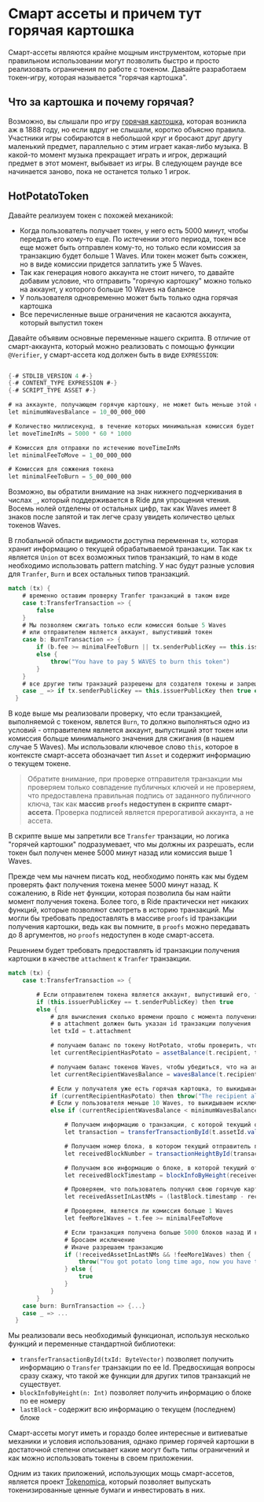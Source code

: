 # Смарт ассеты и причем тут горячая картошка

Смарт-ассеты являются крайне мощным инструментом, которые при правильном использовании могут позволить быстро и просто реализовать ограничения по работе с токеном. Давайте разработаем токен-игру, которая называется "горячая картошка".

## Что за картошка и почему горячая?

Возможно, вы слышали про игру [горячая картошка](https://en.wikipedia.org/wiki/Hot_potato), которая возникла аж в 1888 году, но если вдруг не слышали, коротко объясню правила. Участники игры собираются в небольшой круг и бросают друг другу маленький предмет, параллельно с этим играет какая-либо музыка. В какой-то момент музыка прекращает играть и игрок, держащий предмет в этот момент, выбывает из игры. В следующем раунде все начинается заново, пока не останется только 1 игрок.

## HotPotatoToken

Давайте реализуем токен с похожей механикой:

- Когда пользователь получает токен, у него есть 5000 минут, чтобы передать его кому-то еще. По истечении этого периода, токен все еще может быть отправлен кому-то, но только если комиссия за транзакцию будет больше 1 Waves. Или токен может быть сожжен, но в виде комиссии придется заплатить уже 5 Waves.
- Так как генерация нового аккаунта не стоит ничего, то давайте добавим условие, что отправить "горячую картошку" можно только на аккаунт, у которого больше 10 Waves на балансе
- У пользователя одновременно может быть только одна горячая картошка
- Все перечисленные выше ограничения не касаются аккаунта, который выпустил токен

Давайте объявим основные переменные нашего скрипта. В отличие от смарт-аккаунта, который можно реализовать с помощью функции `@Verifier`, у смарт-ассета код должен быть в виде `EXPRESSION`:

```scala

{-# STDLIB_VERSION 4 #-}
{-# CONTENT_TYPE EXPRESSION #-}
{-# SCRIPT_TYPE ASSET #-}

# на аккаунте, получающем горячую картошку, не может быть меньше этой суммы
let minimumWavesBalance = 10_00_000_000

# Количество миллисекунд, в течение которых минимальная комиссия будет стандартной (0.005 Waves с обычного аккаунта)
let moveTimeInMs = 5000 * 60 * 1000

# Комиссия для отправки по истечению moveTimeInMs
let minimalFeeToMove = 1_00_000_000

# Комиссия для сожжения токена
let minimalFeeToBurn = 5_00_000_000
```

Возможно, вы обратили внимание на знак нижнего подчеркивания в числах `_`, который поддерживается в Ride для упрощения чтения. Восемь нолей отделены от остальных цифр, так как Waves имеет 8 знаков после запятой и так легче сразу увидеть количество целых токенов Waves.

В глобальной области видимости доступна переменная `tx`, которая хранит информацию о текущей обрабатываемой транзакции. Так как `tx` является `Union` от всех возможных типов транзакций, то нам в коде необходимо использовать pattern matching. У нас будут разные условия для `Tranfer`, `Burn` и всех остальных типов транзакций.

```scala
match (tx) {
    # временно оставим проверку Tranfer транзакций в таком виде
    case t:TransferTransaction => {
        false
    }
    # Мы позволяем сжигать только если комиссия больше 5 Waves
    # или отправителем является аккаунт, выпустивший токен
    case b: BurnTransaction => {
        if (b.fee >= minimalFeeToBurn || tx.senderPublicKey == this.issuerPublicKey) then true
        else {
            throw("You have to pay 5 WAVES to burn this token")
        }
    }
    # все другие типы транзаций разрешены для создателя токены и запрещены для всех остальных
    case _ => if tx.senderPublicKey == this.issuerPublicKey then true else throw("You only can transfer this token")
  }
```

В коде выше мы реализовали проверку, что если транзакцией, выполняемой с токеном, явлется `Burn`, то должно выполняться одно из условий - отправителем является аккаунт, выпустиший этот токен или комиссия больше минимального значения для сжигания (в нашем случае 5 Waves). Мы использовали ключевое слово `this`, которое в контексте смарт-ассета обозначает тип `Asset` и содержит информацию о текущем токене.

> Обратите внимание, при проверке отправителя транзакции мы проверяем только совпадение публичных ключей и не проверяем, что предоставлена правильная подпись от заданного публичного ключа, так как **массив `proofs` недоступен в скрипте смарт-ассета**. Проверка подписей является прерогативой аккаунта, а не ассета.

В скрипте выше мы запретили все `Transfer` транзации, но логика "горячей картошки" подразумевает, что мы должны их разрешать, если токен был получен менее 5000 минут назад или комиссия выше 1 Waves.

Прежде чем мы начнем писать код, необходимо понять как мы будем проверять факт получения токена менее 5000 минут назад. К сожалению, в Ride нет функции, которая позволила бы нам найти момент получения токена. Более того, в Ride практически нет никаких функций, которые позволяют смотреть в историю транзакций. Мы могли бы требовать предоставлять в массиве `proofs` id транзакции получения картошки, ведь как вы помните, в `proofs` можно передавать до 8 аргументов, но `proofs` недоступен в коде смарт-ассета.

Решением будет требовать предоставлять id транзакции получения картошки в качестве `attachment` к `Tranfer` транзакции.

```scala
match (tx) {
    case t:TransferTransaction => {

        # Если отправителем токена является аккаунт, выпустивший его, то проверки не нужны
        if (this.issuerPublicKey == t.senderPublicKey) then true
        else {
            # для вычисления сколько времени прошло с момента получения токена
            # в attachment должен быть указан id транзакции получения
            let txId = t.attachment

            # получаем баланс по токену HotPotato, чтобы проверить, что у получателя уже нет "горячей картошки"
            let currentRecipientHasPotato = assetBalance(t.recipient, t.assetId) > 0

            # получаем баланс токенов Waves, чтобы убедиться, что на аккаунте получателя не меньше 10 Waves
            let currentRecipientWavesBalance = wavesBalance(t.recipient)

            # Если у получателя уже есть горячая картошка, то выкидываем исключение
            if (currentRecipientHasPotato) then throw("The recipient already has a hot potator")
            # Если у пользователя меньше 10 Waves, то выкидываем исключение
            else if (currentRecipientWavesBalance < minimumWavesBalance) then throw("Recipient is too poor") else {

                # Получаем информацию о транзакции, с которой текущий отправитель получил свою картошку
                let transaction = transferTransactionById(t.assetId.value()).valueOrErrorMessage("Can't find incoming transaction")

                # Получаем номер блока, в котором текущий отправитель получил свою картошку
                let receivedBlockNumber = transactionHeightById(transaction.id).valueOrErrorMessage("Can't find incoming tx block number")

                # Получаем всю информацию о блоке, в которой текущий отправитель получил свою картошку
                let receivedBlockTimestamp = blockInfoByHeight(receivedBlockNumber).value().timestamp

                # Проверяем, что пользователь получил свою горячую картошку меньше, чем 5000 минут назад
                let receivedAssetInLastNMs = (lastBlock.timestamp - receivedBlockTimestamp) <= moveTimeInMs && t.assetId == transaction.assetId

                # Проверяем, является ли комиссия больше 1 Waves
                let feeMore1Waves = t.fee >= minimalFeeToMove

                # Если транзакция получена больше 5000 блоков назад И комиссия меньше 1 Waves
                # Бросаем исключение
                # Иначе разрешаем транзакцию
                if (!receivedAssetInLastNMs && !feeMore1Waves) then {
                    throw("You got potato long time ago, now you have to pay 1 WAVES fee")
                } else {
                    true
                }
            }
        }
    case burn: BurnTransaction => {...}
    case _ => ...
  }
```

Мы реализовали весь необходимый функционал, используя несколько функций и переменные стандартной библиотеки:

- `transferTransactionById(txId: ByteVector)` позволяет получить информацию о `Transfer` транзакции по ее Id. Предвосхищая вопросы сразу скажу, что такой же функции для других типов транзакций не существует.
- `blockInfoByHeight(n: Int)` позволяет получить информацию о блоке по ее номеру
- `lastBlock` - содержит всю информацию о текущем (последнем) блоке

Смарт-ассеты могут иметь и гораздо более интересные и витиеватые механики и условия использования, однако пример горячей картошки в достаточной степени описывает какие могут быть типы ограничений и как можно использовать токены в своем приложении.

Одним из таких приложений, использующих мощь смарт-ассетов, является проект [Tokenomica](https://tokenomica.com/), который позволяет выпускать токенизированные ценные бумаги и инвестировать в них.
